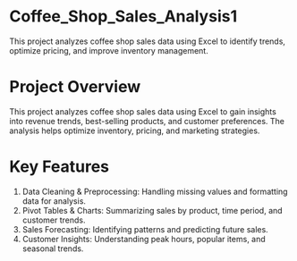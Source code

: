 # Coffee_Shop_Sales_Analysis1

This project analyzes coffee shop sales data using Excel to identify trends, optimize pricing, and improve inventory management.

# Project Overview
This project analyzes coffee shop sales data using Excel to gain insights into revenue trends, best-selling products, and customer preferences. The analysis helps optimize inventory, pricing, and marketing strategies.

# Key Features
1. Data Cleaning & Preprocessing: Handling missing values and formatting data for analysis.
2. Pivot Tables & Charts: Summarizing sales by product, time period, and customer trends.
3. Sales Forecasting: Identifying patterns and predicting future sales.
4. Customer Insights: Understanding peak hours, popular items, and seasonal trends.
